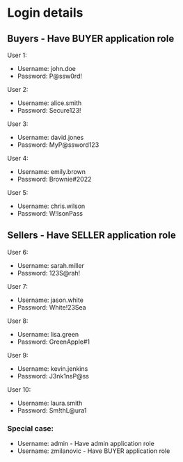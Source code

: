 # Login details

## Buyers - Have BUYER application role
User 1:
- Username: john.doe
- Password: P@ssw0rd!

User 2:
- Username: alice.smith
- Password: Secure123!

User 3:
- Username: david.jones
- Password: MyP@ssword123

User 4:
- Username: emily.brown
- Password: Brownie#2022

User 5:
- Username: chris.wilson
- Password: W!lsonPass

## Sellers - Have SELLER application role

User 6:
- Username: sarah.miller
- Password: 123S@rah!

User 7:
- Username: jason.white
- Password: White!23Sea

User 8:
- Username: lisa.green
- Password: GreenApple#1

User 9:
- Username: kevin.jenkins
- Password: J3nk1nsP@ss

User 10:
- Username: laura.smith
- Password: Sm!thL@ura1

### Special case:

- Username: admin - Have admin application role
- Username: zmilanovic - Have BUYER application role
